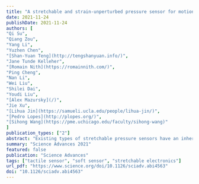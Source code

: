 ```yaml
---
title: "A stretchable and strain-unperturbed pressure sensor for motion-interference-free tactile monitoring on skins"
date: 2021-11-24
publishDate: 2021-11-24
authors: [
"Qi Su", 
"Qiang Zou", 
"Yang Li", 
"Yuzhen Chen", 
"[Shan-Yuan Teng](http://tengshanyuan.info/)", 
"Jane Tunde Kelleher", 
"[Romain Nith](https://romainnith.com/)", 
"Ping Cheng", 
"Nan Li", 
"Wei Liu", 
"Shilei Dai", 
"Youdi Liu", 
"[Alex Mazursky](/)", 
"Jie Xu", 
"[Lihua Jin](https://samueli.ucla.edu/people/lihua-jin/)", 
"[Pedro Lopes](http://plopes.org/)",
"[Sihong Wang](https://pme.uchicago.edu/faculty/sihong-wang)"
]
publication_types: ["2"]
abstract: "Existing types of stretchable pressure sensors have an inherent limitation of the interference of the stretching to the pressure sensing accuracy. We present a new design concept for a highly stretchable and highly sensitive pressure sensor that can provide unaltered sensing performance under stretching, which is realized through the creation of locally and biaxially stiffened micro-pyramids made from an ionic elastomer. "
summary: "Science Advances 2021"
featured: false
publication: "Science Advances"
tags: ["tactile sensor", "soft sensor", "stretchable electronics"]
url_pdf: "https://www.science.org/doi/10.1126/sciadv.abi4563"
doi: "10.1126/sciadv.abi4563"
---
```

